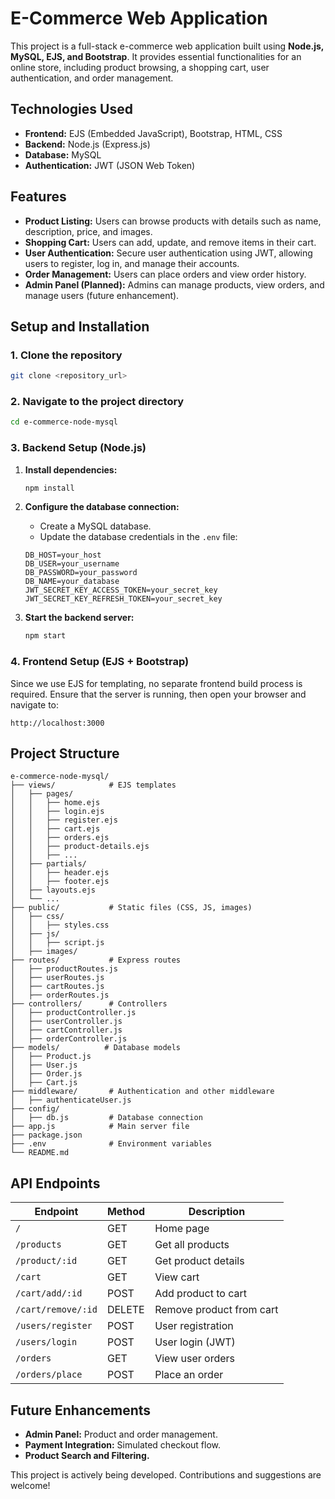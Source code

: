 # E-Commerce Web Application

This project is a full-stack e-commerce web application built using **Node.js, MySQL, EJS, and Bootstrap**. It provides essential functionalities for an online store, including product browsing, a shopping cart, user authentication, and order management.

## Technologies Used

* **Frontend:** EJS (Embedded JavaScript), Bootstrap, HTML, CSS
* **Backend:** Node.js (Express.js)
* **Database:** MySQL
* **Authentication:** JWT (JSON Web Token)

## Features

* **Product Listing:** Users can browse products with details such as name, description, price, and images.
* **Shopping Cart:** Users can add, update, and remove items in their cart.
* **User Authentication:** Secure user authentication using JWT, allowing users to register, log in, and manage their accounts.
* **Order Management:** Users can place orders and view order history.
* **Admin Panel (Planned):** Admins can manage products, view orders, and manage users (future enhancement).

## Setup and Installation

### 1. Clone the repository
```bash
git clone <repository_url>
```

### 2. Navigate to the project directory
```bash
cd e-commerce-node-mysql
```

### 3. Backend Setup (Node.js)

1. **Install dependencies:**
   ```bash
   npm install
   ```

2. **Configure the database connection:**
   * Create a MySQL database.
   * Update the database credentials in the `.env` file:
   ```
   DB_HOST=your_host
   DB_USER=your_username
   DB_PASSWORD=your_password
   DB_NAME=your_database
   JWT_SECRET_KEY_ACCESS_TOKEN=your_secret_key
   JWT_SECRET_KEY_REFRESH_TOKEN=your_secret_key
   ```

3. **Start the backend server:**
   ```bash
   npm start
   ```

### 4. Frontend Setup (EJS + Bootstrap)

Since we use EJS for templating, no separate frontend build process is required. Ensure that the server is running, then open your browser and navigate to:
```
http://localhost:3000
```

## Project Structure

```
e-commerce-node-mysql/
├── views/            # EJS templates
│   ├── pages/
│   │   ├── home.ejs
│   │   ├── login.ejs
│   │   ├── register.ejs
│   │   ├── cart.ejs
│   │   ├── orders.ejs
│   │   ├── product-details.ejs
│   │   ├── ...
│   ├── partials/
│   │   ├── header.ejs
│   │   ├── footer.ejs
│   ├── layouts.ejs
│   └── ...
├── public/           # Static files (CSS, JS, images)
│   ├── css/
│   │   ├── styles.css
│   ├── js/
│   │   ├── script.js
│   ├── images/
├── routes/           # Express routes
│   ├── productRoutes.js
│   ├── userRoutes.js
│   ├── cartRoutes.js
│   ├── orderRoutes.js
├── controllers/      # Controllers
│   ├── productController.js
│   ├── userController.js
│   ├── cartController.js
│   ├── orderController.js
├── models/          # Database models
│   ├── Product.js
│   ├── User.js
│   ├── Order.js
│   ├── Cart.js
├── middleware/       # Authentication and other middleware
│   ├── authenticateUser.js
├── config/
│   ├── db.js         # Database connection
├── app.js            # Main server file
├── package.json
├── .env              # Environment variables
└── README.md
```

## API Endpoints

| Endpoint             | Method | Description |
|----------------------|--------|-------------|
| `/`                  | GET    | Home page |
| `/products`          | GET    | Get all products |
| `/product/:id`       | GET    | Get product details |
| `/cart`              | GET    | View cart |
| `/cart/add/:id`      | POST   | Add product to cart |
| `/cart/remove/:id`   | DELETE | Remove product from cart |
| `/users/register`    | POST   | User registration |
| `/users/login`       | POST   | User login (JWT) |
| `/orders`            | GET    | View user orders |
| `/orders/place`      | POST   | Place an order |

## Future Enhancements
* **Admin Panel:** Product and order management.
* **Payment Integration:** Simulated checkout flow.
* **Product Search and Filtering.**

This project is actively being developed. Contributions and suggestions are welcome!

